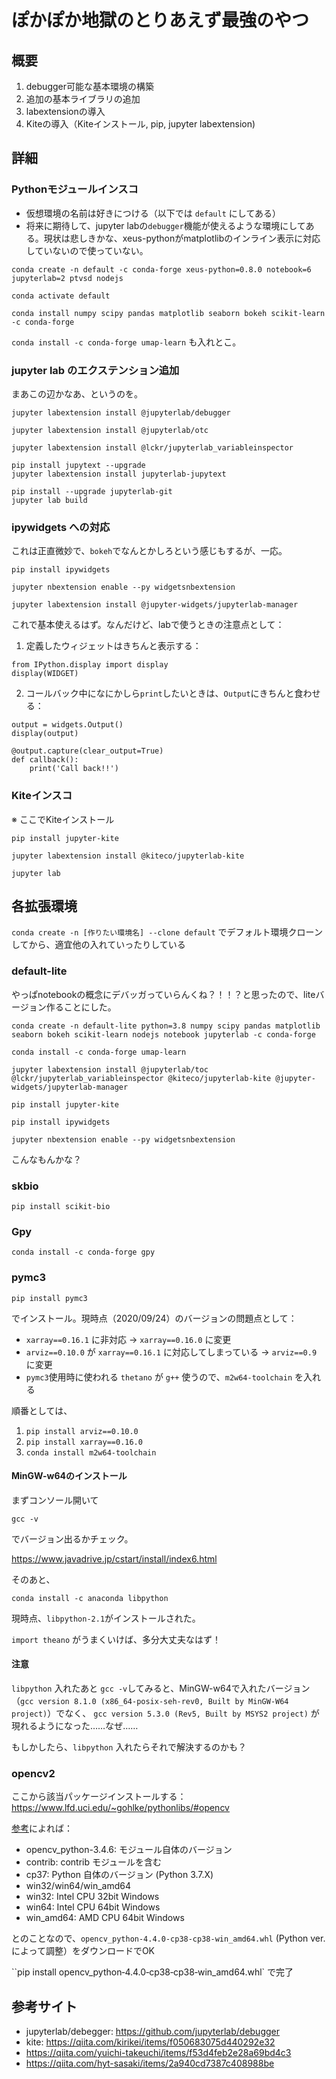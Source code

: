 # ぽかぽか地獄のとりあえず最強のやつ

## 概要

1. debugger可能な基本環境の構築
2. 追加の基本ライブラリの追加
3. labextensionの導入
4. Kiteの導入（Kiteインストール, pip, jupyter labextension)

## 詳細

### Pythonモジュールインスコ

- 仮想環境の名前は好きにつける（以下では `default` にしてある）
- 将来に期待して、jupyter labの`debugger`機能が使えるような環境にしてある。現状は悲しきかな、xeus-pythonがmatplotlibのインライン表示に対応していないので使っていない。

``conda create -n default -c conda-forge xeus-python=0.8.0 notebook=6 jupyterlab=2 ptvsd nodejs``

``conda activate default``

``conda install numpy scipy pandas matplotlib seaborn bokeh scikit-learn -c conda-forge``

``conda install -c conda-forge umap-learn`` も入れとこ。

### jupyter lab のエクステンション追加

まあこの辺かなあ、というのを。


``jupyter labextension install @jupyterlab/debugger``

``jupyter labextension install @jupyterlab/otc``

``jupyter labextension install @lckr/jupyterlab_variableinspector``

```
pip install jupytext --upgrade  
jupyter labextension install jupyterlab-jupytext
```

```
pip install --upgrade jupyterlab-git  
jupyter lab build
```

### ipywidgets への対応

これは正直微妙で、`bokeh`でなんとかしろという感じもするが、一応。

``pip install ipywidgets``

``jupyter nbextension enable --py widgetsnbextension``

``jupyter labextension install @jupyter-widgets/jupyterlab-manager``

これで基本使えるはず。なんだけど、labで使うときの注意点として：

1. 定義したウィジェットはきちんと表示する：

```
from IPython.display import display  
display(WIDGET)
```

2. コールバック中になにかしら`print`したいときは、`Output`にきちんと食わせる：

```
output = widgets.Output()  
display(output)

@output.capture(clear_output=True)  
def callback():  
    print('Call back!!')  
```

### Kiteインスコ

※ ここでKiteインストール

``pip install jupyter-kite``

``jupyter labextension install @kiteco/jupyterlab-kite``

``jupyter lab``


## 各拡張環境

``conda create -n [作りたい環境名] --clone default`` でデフォルト環境クローンしてから、適宜他の入れていったりしている

### default-lite

やっぱnotebookの概念にデバッガっていらんくね？！！？と思ったので、liteバージョン作ることにした。

``conda create -n default-lite python=3.8 numpy scipy pandas matplotlib seaborn bokeh scikit-learn nodejs notebook jupyterlab -c conda-forge``

``conda install -c conda-forge umap-learn``

``jupyter labextension install @jupyterlab/toc @lckr/jupyterlab_variableinspector @kiteco/jupyterlab-kite @jupyter-widgets/jupyterlab-manager``

``pip install jupyter-kite``

``pip install ipywidgets``

``jupyter nbextension enable --py widgetsnbextension``

こんなもんかな？


### skbio

``pip install scikit-bio``

### Gpy

``conda install -c conda-forge gpy``

### pymc3

``pip install pymc3``

でインストール。現時点（2020/09/24）のバージョンの問題点として：

- ``xarray==0.16.1`` に非対応 -> ``xarray==0.16.0`` に変更
- ``arviz==0.10.0`` が ``xarray==0.16.1`` に対応してしまっている -> ``arviz==0.9`` に変更
- ``pymc3``使用時に使われる ``thetano`` が ``g++`` 使うので、``m2w64-toolchain`` を入れる

順番としては、

1. `pip install arviz==0.10.0`
2. `pip install xarray==0.16.0`
3. `conda install m2w64-toolchain`


#### MinGW-w64のインストール

まずコンソール開いて

``gcc -v``

でバージョン出るかチェック。

https://www.javadrive.jp/cstart/install/index6.html

そのあと、

``conda install -c anaconda libpython``

現時点、``libpython-2.1``がインストールされた。

``import theano`` がうまくいけば、多分大丈夫なはず！

#### 注意

``libpython`` 入れたあと ``gcc -v``してみると、MinGW-w64で入れたバージョン（`gcc version 8.1.0 (x86_64-posix-seh-rev0, Built by MinGW-W64 project)`）でなく、
`gcc version 5.3.0 (Rev5, Built by MSYS2 project)` が現れるようになった……なぜ……

もしかしたら、`libpython` 入れたらそれで解決するのかも？

### opencv2

ここから該当パッケージインストールする：https://www.lfd.uci.edu/~gohlke/pythonlibs/#opencv

[参考](https://qiita.com/fiftystorm36/items/1a285b5fbf99f8ac82eb#%E4%BB%A3%E6%9B%BF%E3%81%AE%E3%82%A4%E3%83%B3%E3%82%B9%E3%83%88%E3%83%BC%E3%83%AB%E6%96%B9%E6%B3%95windows)によれば：

- opencv_python-3.4.6: モジュール自体のバージョン
- contrib: contrib モジュールを含む
- cp37: Python 自体のバージョン (Python 3.7.X)
- win32/win64/win_amd64
- win32: Intel CPU 32bit Windows
- win64: Intel CPU 64bit Windows
- win_amd64: AMD CPU 64bit Windows

とのことなので、`opencv_python‑4.4.0‑cp38‑cp38‑win_amd64.whl` (Python ver.によって調整）をダウンロードでOK

``pip install opencv_python‑4.4.0‑cp38‑cp38‑win_amd64.whl` で完了

## 参考サイト

- jupyterlab/debegger: https://github.com/jupyterlab/debugger
- kite: https://qiita.com/kirikei/items/f050683075d440292e32
- https://qiita.com/yuichi-takeuchi/items/f53d4feb2e28a69bd4c3
- https://qiita.com/hyt-sasaki/items/2a940cd7387c408988be
